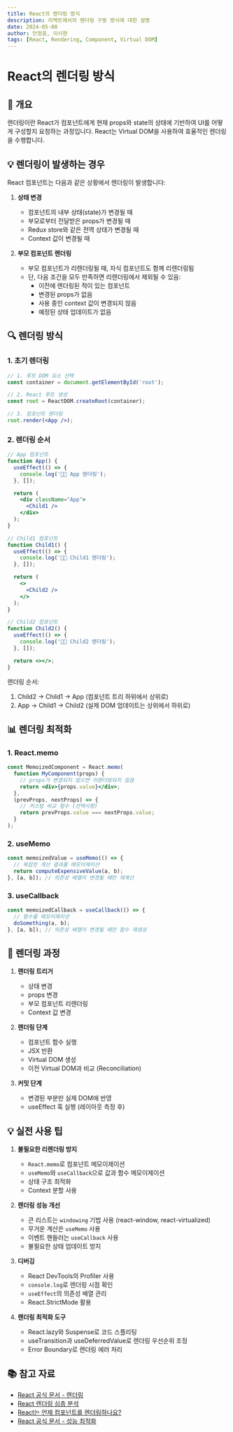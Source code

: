 ```yaml
---
title: React의 렌더링 방식
description: 리액트에서의 렌더링 구동 방식에 대한 설명
date: 2024-05-08
author: 안정음, 이시현
tags: [React, Rendering, Component, Virtual DOM]
---
```


# React의 렌더링 방식

## 📝 개요

렌더링이란 React가 컴포넌트에게 현재 props와 state의 상태에 기반하여 UI를 어떻게 구성할지 요청하는 과정입니다. React는 Virtual DOM을 사용하여 효율적인 렌더링을 수행합니다.

## 💡 렌더링이 발생하는 경우

React 컴포넌트는 다음과 같은 상황에서 렌더링이 발생합니다:

1. **상태 변경**

   - 컴포넌트의 내부 상태(state)가 변경될 때
   - 부모로부터 전달받은 props가 변경될 때
   - Redux store와 같은 전역 상태가 변경될 때
   - Context 값이 변경될 때

2. **부모 컴포넌트 렌더링**
   - 부모 컴포넌트가 리렌더링될 때, 자식 컴포넌트도 함께 리렌더링됨
   - 단, 다음 조건을 모두 만족하면 리렌더링에서 제외될 수 있음:
     - 이전에 렌더링된 적이 있는 컴포넌트
     - 변경된 props가 없음
     - 사용 중인 context 값이 변경되지 않음
     - 예정된 상태 업데이트가 없음

## 🔍 렌더링 방식

### 1. 초기 렌더링

```jsx
// 1. 루트 DOM 요소 선택
const container = document.getElementById('root');

// 2. React 루트 생성
const root = ReactDOM.createRoot(container);

// 3. 컴포넌트 렌더링
root.render(<App />);
```

### 2. 렌더링 순서

```jsx
// App 컴포넌트
function App() {
  useEffect(() => {
    console.log('👵🏻 App 렌더링');
  }, []);

  return (
    <div className="App">
      <Child1 />
    </div>
  );
}

// Child1 컴포넌트
function Child1() {
  useEffect(() => {
    console.log('👱🏻 Child1 렌더링');
  }, []);

  return (
    <>
      <Child2 />
    </>
  );
}

// Child2 컴포넌트
function Child2() {
  useEffect(() => {
    console.log('👶🏻 Child2 렌더링');
  }, []);

  return <></>;
}
```

렌더링 순서:

1. Child2 → Child1 → App (컴포넌트 트리 하위에서 상위로)
2. App → Child1 → Child2 (실제 DOM 업데이트는 상위에서 하위로)

## 📊 렌더링 최적화

### 1. React.memo

```jsx
const MemoizedComponent = React.memo(
  function MyComponent(props) {
    // props가 변경되지 않으면 리렌더링되지 않음
    return <div>{props.value}</div>;
  },
  (prevProps, nextProps) => {
    // 커스텀 비교 함수 (선택사항)
    return prevProps.value === nextProps.value;
  }
);
```

### 2. useMemo

```jsx
const memoizedValue = useMemo(() => {
  // 복잡한 계산 결과를 메모이제이션
  return computeExpensiveValue(a, b);
}, [a, b]); // 의존성 배열이 변경될 때만 재계산
```

### 3. useCallback

```jsx
const memoizedCallback = useCallback(() => {
  // 함수를 메모이제이션
  doSomething(a, b);
}, [a, b]); // 의존성 배열이 변경될 때만 함수 재생성
```

## 🤔 렌더링 과정

1. **렌더링 트리거**

   - 상태 변경
   - props 변경
   - 부모 컴포넌트 리렌더링
   - Context 값 변경

2. **렌더링 단계**

   - 컴포넌트 함수 실행
   - JSX 반환
   - Virtual DOM 생성
   - 이전 Virtual DOM과 비교 (Reconciliation)

3. **커밋 단계**
   - 변경된 부분만 실제 DOM에 반영
   - useEffect 훅 실행 (레이아웃 측정 후)

## 💡 실전 사용 팁

1. **불필요한 리렌더링 방지**

   - `React.memo`로 컴포넌트 메모이제이션
   - `useMemo`와 `useCallback`으로 값과 함수 메모이제이션
   - 상태 구조 최적화
   - Context 분할 사용

2. **렌더링 성능 개선**

   - 큰 리스트는 `windowing` 기법 사용 (react-window, react-virtualized)
   - 무거운 계산은 `useMemo` 사용
   - 이벤트 핸들러는 `useCallback` 사용
   - 불필요한 상태 업데이트 방지

3. **디버깅**

   - React DevTools의 Profiler 사용
   - `console.log`로 렌더링 시점 확인
   - `useEffect`의 의존성 배열 관리
   - React.StrictMode 활용

4. **렌더링 최적화 도구**
   - React.lazy와 Suspense로 코드 스플리팅
   - useTransition과 useDeferredValue로 렌더링 우선순위 조정
   - Error Boundary로 렌더링 에러 처리

## 📚 참고 자료

- [React 공식 문서 - 렌더링](https://ko.legacy.reactjs.org/docs/rendering-elements.html)
- [React 렌더링 심층 분석](https://yceffort.kr/2022/04/deep-dive-in-react-rendering)
- [React는 언제 컴포넌트를 렌더링하나요?](https://velog.io/@eunbinn/when-does-react-render-your-component)
- [React 공식 문서 - 성능 최적화](https://ko.legacy.reactjs.org/docs/optimizing-performance.html)

